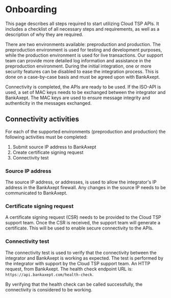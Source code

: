 # Onboarding

This page describes all steps required to start utilizing Cloud TSP APIs. It includes a checklist of all necessary steps
and requirements, as well as a description of why they are required.

There are two environments available: preproduction and production. The preproduction environment is used for testing
and development purposes, while the production environment is used for live transactions. Our support team can provide
more detailed log information and assistance in the preproduction environment. During the initial integration, one or more
security features can be disabled to ease the integration process. This is done on a case-by-case basis and must be
agreed upon with BankAxept.

Connectivity is completed, the APIs are ready to be used. If the ISO-API is used, a set of MAC keys needs to be
exchanged between the integrator and BankAxept. The MAC keys are used to ensure message integrity and authenticity in
the messages exchanged.

## Connectivity activities

For each of the supported environments (preproduction and production) the following activities must be completed:

1. Submit source IP address to BankAxept
2. Create certificate signing request 
3. Connectivity test

### Source IP address

The source IP address, or addresses, is used to allow the integrator's IP address in the BankAxept firewall. Any changes
in the source IP needs to be communicated to BankAxept.

### Certificate signing request

A certificate signing request (CSR) needs to be provided to the Cloud TSP support team. Once the CSR is received, the
support team will generate a certificate. This will be used to enable secure connectivity to the APIs.

### Connectivity test

The connectivity test is used to verify that the connectivity between the integrator and BankAxept is working as
expected. The test is performed by the integrator with support by the Cloud TSP support team. An HTTP request, from
BankAxept. The health check endpoint URL is: `https://api.bankaxept.com/health-check`.

By verifying that the health check can be called successfully, the connectivity is considered to be working.
